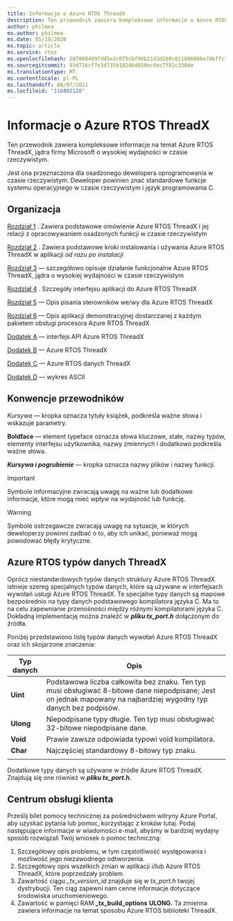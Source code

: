 ```yaml
---
title: Informacje o Azure RTOS ThreadX
description: Ten przewodnik zawiera kompleksowe informacje o Azure RTOS ThreadX, jądra firmy Microsoft o wysokiej wydajności w czasie rzeczywistym.
author: philmea
ms.author: philmea
ms.date: 05/19/2020
ms.topic: article
ms.service: rtos
ms.openlocfilehash: 28f088409fdd5e2c075cbf90b21d3d260c811806066e74bffc395207cde0239c
ms.sourcegitcommit: 93d716cf7e3d735b18246d659ec9ec7f82c336de
ms.translationtype: MT
ms.contentlocale: pl-PL
ms.lasthandoff: 08/07/2021
ms.locfileid: "116802128"
---
```

# <a name="about-the-azure-rtos-threadx-guide"></a>Informacje o Azure RTOS ThreadX

Ten przewodnik zawiera kompleksowe informacje na temat Azure RTOS ThreadX, jądra firmy Microsoft o wysokiej wydajności w czasie rzeczywistym. 

Jest ona przeznaczona dla osadzonego dewelopera oprogramowania w czasie rzeczywistym. Deweloper powinien znać standardowe funkcje systemu operacyjnego w czasie rzeczywistym i język programowania C.

## <a name="organization"></a>Organizacja

[Rozdział 1](chapter1.md) . Zawiera podstawowe omówienie Azure RTOS ThreadX i jej relacji z opracowywaniem osadzonych funkcji w czasie rzeczywistym

[Rozdział 2](chapter2.md) . Zawiera podstawowe kroki instalowania i używania Azure RTOS ThreadX w aplikacji *od razu po instalacji*

[Rozdział 3](chapter3.md) — szczegółowo opisuje działanie funkcjonalne Azure RTOS ThreadX, jądra o wysokiej wydajności w czasie rzeczywistym

[Rozdział 4](chapter4.md) . Szczegóły interfejsu aplikacji do Azure RTOS ThreadX

[Rozdział 5](chapter5.md) — Opis pisania sterowników we/wy dla Azure RTOS ThreadX

[Rozdział 6](chapter6.md) — Opis aplikacji demonstracyjnej dostarczanej z każdym pakietem obsługi procesora Azure RTOS ThreadX

[Dodatek A](appendix-a.md) — interfejs API Azure RTOS ThreadX

[Dodatek B](appendix-b.md) — Azure RTOS ThreadX

[Dodatek C](appendix-c.md) — Azure RTOS danych ThreadX

[Dodatek D](appendix-d.md) — wykres ASCII

## <a name="guide-conventions"></a>Konwencje przewodników

*Kursywa —* kropka oznacza tytuły książek, podkreśla ważne słowa i wskazuje parametry.

**Boldface** — element typeface oznacza słowa kluczowe, stałe, nazwy typów, elementy interfejsu użytkownika, nazwy zmiennych i dodatkowo podkreśla ważne słowa.

***Kursywa i pogrubienie*** — kropka oznacza nazwy plików i nazwy funkcji.

> [!IMPORTANT]
> Symbole informacyjne zwracają uwagę na ważne lub dodatkowe informacje, które mogą mieć wpływ na wydajność lub funkcję.

> [!WARNING]
> Symbole ostrzegawcze zwracają uwagę na sytuacje, w których deweloperzy powinni zadbać o to, aby ich unikać, ponieważ mogą powodować błędy krytyczne.

## <a name="azure-rtos-threadx-data-types"></a>Azure RTOS typów danych ThreadX

Oprócz niestandardowych typów danych struktury Azure RTOS ThreadX istnieje szereg specjalnych typów danych, które są używane w interfejsach wywołań usługi Azure RTOS ThreadX. Te specjalne typy danych są mapowe bezpośrednio na typy danych podstawowego kompilatora języka C. Ma to na celu zapewnianie przenośności między różnymi kompilatorami języka C. Dokładną implementację można znaleźć w ***pliku tx_port.h*** dołączonym do źródła.

Poniżej przedstawiono listę typów danych wywołań Azure RTOS ThreadX oraz ich skojarzone znaczenia:

| Typ danych  | Opis |
| -------- | ------------------------------------------------------------------------------------------------------------------------------------ |
| **Uint** | Podstawowa liczba całkowita bez znaku. Ten typ musi obsługiwać 8-bitowe dane niepodpisane; Jest on jednak mapowany na najbardziej wygodny typ danych bez podpisów. |
| **Ulong** | Niepodpisane typy długie. Ten typ musi obsługiwać 32-bitowe niepodpisane dane. |
| **Void** | Prawie zawsze odpowiada typowi void kompilatora. |
| **Char** | Najczęściej standardowy 8-bitowy typ znaku. |
|  |  |

Dodatkowe typy danych są używane w źródle Azure RTOS ThreadX. Znajdują się one również w ***pliku tx_port.h.***

## <a name="customer-support-center"></a>Centrum obsługi klienta

Prześlij bilet pomocy technicznej za pośrednictwem witryny Azure Portal, aby uzyskać pytania lub pomoc, korzystając z kroków tutaj. Podaj następujące informacje w wiadomości e-mail, abyśmy w bardziej wydajny sposób rozwiązali Twój wniosek o pomoc techniczną:

1. Szczegółowy opis problemu, w tym częstotliwość występowania i możliwość jego niezawodnego odtworzenia.
2. Szczegółowy opis wszelkich zmian w aplikacji i/lub Azure RTOS ThreadX, które poprzedzały problem.
3. Zawartość ciągu *_tx_version_id* znajduje się w *tx_port.h* twojej dystrybucji. Ten ciąg zapewni nam cenne informacje dotyczące środowiska uruchomieniowego.
4. Zawartość w pamięci RAM **_tx_build_options** **ULONG.** Ta zmienna zawiera informacje na temat sposobu Azure RTOS biblioteki ThreadX.
